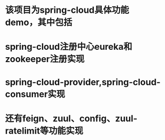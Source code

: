 # 该项目为spring-cloud具体功能demo，其中包括
# spring-cloud注册中心eureka和zookeeper注册实现
# spring-cloud-provider,spring-cloud-consumer实现
# 还有feign、zuul、config、zuul-ratelimit等功能实现
